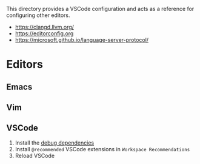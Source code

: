 This directory provides a VSCode configuration and acts as a reference for configuring other editors.

- https://clangd.llvm.org/
- https://editorconfig.org
- https://microsoft.github.io/language-server-protocol/

# Editors

## Emacs

## Vim

## VSCode

1. Install the [debug dependencies](../README.md#debug)
2. Install `@recommended` VSCode extensions in `Workspace Recommendations`
3. Reload VSCode
